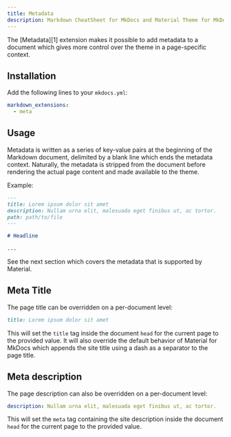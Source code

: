 ```yaml
---
title: Metadata
description: Markdown CheatSheet for MkDocs and Material Theme for MkDocs. Meta Data examples and simple usage
---
```


The [Metadata][1] extension makes it possible to add metadata to a document
which gives more control over the theme in a page-specific context.

## Installation

Add the following lines to your `mkdocs.yml`:

```yaml
markdown_extensions:
  - meta
```

## Usage

Metadata is written as a series of key-value pairs at the beginning of the
Markdown document, delimited by a blank line which ends the metadata context.
Naturally, the metadata is stripped from the document before rendering the
actual page content and made available to the theme.

Example:

```markdown
---
title: Lorem ipsum dolor sit amet
description: Nullam urna elit, malesuada eget finibus ut, ac tortor.
path: path/to/file
---

# Headline

...
```

See the next section which covers the metadata that is supported by Material.

## Meta Title

The page title can be overridden on a per-document level:

```markdown
title: Lorem ipsum dolor sit amet
```

This will set the `title` tag inside the document `head` for the current page
to the provided value. It will also override the default behavior of Material
for MkDocs which appends the site title using a dash as a separator to the page
title.

## Meta description

The page description can also be overridden on a per-document level:

```yaml
description: Nullam urna elit, malesuada eget finibus ut, ac tortor.
```

This will set the `meta` tag containing the site description inside the
document `head` for the current page to the provided value.
